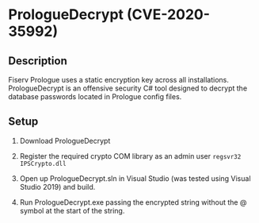 # PrologueDecrypt (CVE-2020-35992)
 
## Description

Fiserv Prologue uses a static encryption key across all installations.
 PrologueDecrypt is an offensive security C# tool designed to decrypt the database passwords located in Prologue config files.

## Setup

1. Download PrologueDecrypt

2. Register the required crypto COM library as an admin user `regsvr32 IPSCrypto.dll`

3. Open up PrologueDecrypt.sln in Visual Studio (was tested using Visual Studio 2019) and build.

4. Run PrologueDecrypt.exe passing the encrypted string without the @ symbol at the start of the string.
